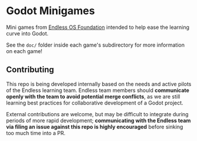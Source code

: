 # Godot Minigames

Mini games from [Endless OS Foundation](https://endlessos.org) intended to help ease the learning curve into Godot.

See the `doc/` folder inside each game's subdirectory for more information on each game!

## Contributing

This repo is being developed internally based on the needs and active pilots of the Endless learning team. Endless team members should **communicate openly with the team to avoid potential merge conflicts**, as we are still learning best practices for collaborative development of a Godot project.

External contributions are welcome, but may be difficult to integrate during periods of more rapid development; **communicating with the Endless team via filing an issue against this repo is highly encouraged** before sinking too much time into a PR.
